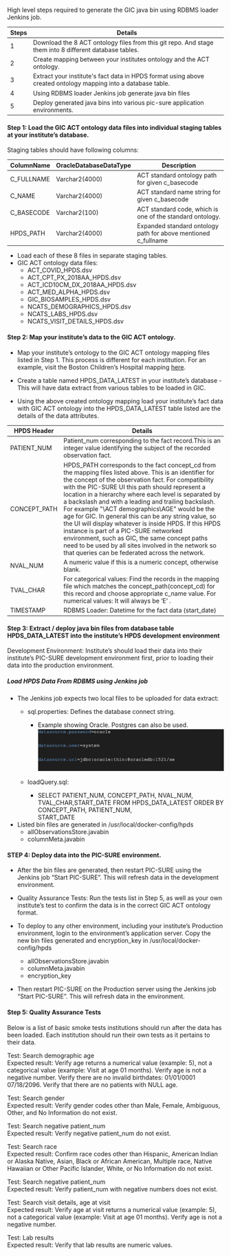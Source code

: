 High level steps required to generate the GIC java bin using RDBMS loader Jenkins job.  

Steps|Details
---|---
1|Download the 8 ACT ontology files from this git repo. And stage them into 8 different database tables.
2|Create mapping between your institutes ontology and the ACT ontology.
3|Extract your institute's fact data in HPDS format using above created ontology mapping into a database table.
4|Using RDBMS loader Jenkins job generate java bin files
5|Deploy generated java bins into various pic-sure application environments.

#### Step 1: Load the GIC ACT ontology data files into individual staging tables at your institute’s database. <br>
Staging tables should have following columns:
 
ColumnName|OracleDatabaseDataType|Description
---|---|---
C_FULLNAME|Varchar2(4000)|ACT standard ontology path for given c_basecode
C_NAME|Varchar2(4000)|ACT standard name string for given c_basecode
C_BASECODE|Varchar2(100)|ACT standard code, which is one of the standard ontology.
HPDS_PATH|Varchar2(4000)|Expanded standard ontology path for above mentioned c_fullname

 
* Load each of these 8 files in separate staging tables.
* GIC ACT ontology data files:
  * ACT_COVID_HPDS.dsv
  * ACT_CPT_PX_2018AA_HPDS.dsv
  * ACT_ICD10CM_DX_2018AA_HPDS.dsv
  * ACT_MED_ALPHA_HPDS.dsv
  * GIC_BIOSAMPLES_HPDS.dsv
  * NCATS_DEMOGRAPHICS_HPDS.dsv
  * NCATS_LABS_HPDS.dsv
  * NCATS_VISIT_DETAILS_HPDS.dsv

#### Step 2: Map your institute’s data to the GIC ACT ontology. <br>

* Map your institute’s ontology to the GIC ACT ontology mapping files listed in Step 1. This process is different for each institution. For an example, visit the  Boston Children’s Hospital mapping [here](https://github.com/hms-dbmi/i2b2ACTtoHPDS/tree/BCH_ACT_Mappings/BCH%20files).

* Create a table named HPDS_DATA_LATEST in your institute’s database - This will have data extract from various tables to be loaded in GIC.

* Using the above created ontology mapping load your institute’s fact data with GIC ACT ontology into the HPDS_DATA_LATEST table listed are the details of the data attributes.

HPDS Header| Details
---|---
PATIENT_NUM|Patient_num corresponding to the fact record.This is an integer value identifying the subject of the recorded observation fact.
CONCEPT_PATH|HPDS_PATH corresponds to the fact concept_cd from the mapping files listed above. This is an identifier for the concept of the observation fact. For compatibility with the PIC-SURE UI this path should represent a location in a hierarchy where each level is separated by a backslash and with a leading and trailing backslash. For example "\ACT demographics\AGE\" would be the age for GIC. In general this can be any string value, so the UI will display whatever is inside HPDS. If this HPDS instance is part of a PIC-SURE networked environment, such as GIC, the same concept paths need to be used by all sites involved in the network so that queries can be federated across the network.
NVAL_NUM|A numeric value if this is a numeric concept, otherwise blank.
TVAL_CHAR|For categorical values: Find the records in the mapping file which matches the concept_path(concept_cd)  for this record and choose appropriate c_name value. For numerical values: It will always be ‘E’ .
TIMESTAMP|RDBMS Loader: Datetime for the fact data (start_date)

 
#### Step 3: Extract / deploy java bin files from database table HPDS_DATA_LATEST into the institute’s HPDS development environment <br>
Development Environment: Institute’s should load their data into their institute’s PIC-SURE development environment first, prior to loading their data into the production environment. 

##### Load HPDS Data From RDBMS using Jenkins job
* The Jenkins job expects two local files to be uploaded for data extract:
  * sql.properties: Defines the database connect string. 
     * Example showing Oracle.  Postgres can also be used. 
     ![Example](/image.png)
 
  * loadQuery.sql:
      * SELECT PATIENT_NUM, CONCEPT_PATH, NVAL_NUM, TVAL_CHAR,START_DATE 
           FROM HPDS_DATA_LATEST 
           ORDER BY CONCEPT_PATH, PATIENT_NUM,    
           START_DATE
* Listed bin files are generated in /usr/local/docker-config/hpds
  * allObservationsStore.javabin  
  * columnMeta.javabin  
 
#### STEP 4: Deploy data into the PIC-SURE environment. <br>
* After the bin files are generated, then restart PIC-SURE using the Jenkins job “Start PIC-SURE”. This will refresh data in the development environment.
 
* Quality Assurance Tests: Run the tests list in Step 5, as well as your own institute’s test to confirm the data is in the correct GIC ACT ontology format. 
 
* To deploy to any other environment, including your institute’s Production environment, login to the environment’s application server. Copy the new bin files generated and encryption_key  in /usr/local/docker-config/hpds
  * allObservationsStore.javabin 
  * columnMeta.javabin  
  * encryption_key
 
* Then restart PIC-SURE on the Production server using the Jenkins job “Start PIC-SURE”. This will refresh data in the environment.
 
 
#### Step 5: Quality Assurance Tests <br>
Below is a list of basic smoke tests institutions should run after the data has been loaded.  Each institution should run their own tests as it pertains to their data. 

Test: Search demographic age<br>
Expected result: Verify age returns a numerical value (example: 5), not a categorical value (example: Visit at age 01 months). Verify age is not a negative number. Verify there are no invalid birthdates: 01/01/0001 07/18/2096. Verify that there are no patients with NULL age.

Test: Search gender<br>
Expected result: Verify gender codes other than Male, Female, Ambiguous, Other, and No Information do not exist.

Test: Search negative patient_num<br>
Expected result: Verify negative patient_num do not exist.

Test: Search race<br>
Expected result: Confirm race codes other than Hispanic, American Indian or Alaska Native, Asian, Black or African American, Multiple race, Native Hawaiian or Other Pacific Islander, White, or No Information do not exist. 

Test: Search negative patient_num<br>
Expected result: Verify patient_num with negative numbers does not exist.

Test: Search visit details, age at visit<br>
Expected result: Verify age at visit returns a numerical value (example: 5), not a categorical value (example: Visit at age 01 months). Verify age is not a negative number. 

Test: Lab results <br>
Expected result: Verify that lab results are numeric values. 




